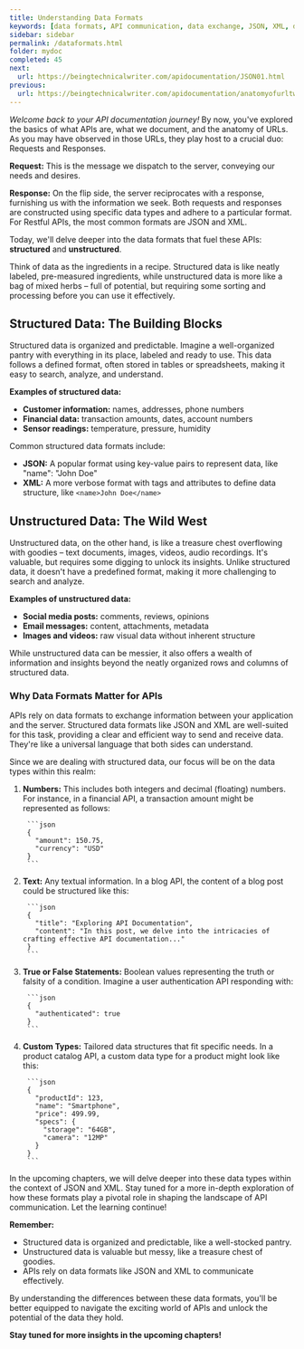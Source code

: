```yaml
---
title: Understanding Data Formats
keywords: [data formats, API communication, data exchange, JSON, XML, data structures, data types, key-value pairs, structured data, unstructured data, request, response, API documentation, data literacy, data analysis, data visualization, API design, API development, API integration, API best practices, data validation, data security, API gateways]
sidebar: sidebar
permalink: /dataformats.html
folder: mydoc
completed: 45
next:
  url: https://beingtechnicalwriter.com/apidocumentation/JSON01.html
previous:
  url: https://beingtechnicalwriter.com/apidocumentation/anatomyofurltwo.html
---
```



*Welcome back to your API documentation journey!* By now, you've explored the basics of what APIs are, what we document, and the anatomy of URLs. As you may have observed in those URLs, they play host to a crucial duo: Requests and Responses.

**Request:** This is the message we dispatch to the server, conveying our needs and desires.

**Response:** On the flip side, the server reciprocates with a response, furnishing us with the information we seek. Both requests and responses are constructed using specific data types and adhere to a particular format. For Restful APIs, the most common formats are JSON and XML.

Today, we'll delve deeper into the data formats that fuel these APIs: **structured** and **unstructured**.

Think of data as the ingredients in a recipe. Structured data is like neatly labeled, pre-measured ingredients, while unstructured data is more like a bag of mixed herbs – full of potential, but requiring some sorting and processing before you can use it effectively.

## Structured Data: The Building Blocks

Structured data is organized and predictable. Imagine a well-organized pantry with everything in its place, labeled and ready to use. This data follows a defined format, often stored in tables or spreadsheets, making it easy to search, analyze, and understand.

**Examples of structured data:**

* **Customer information:** names, addresses, phone numbers
* **Financial data:** transaction amounts, dates, account numbers
* **Sensor readings:** temperature, pressure, humidity

Common structured data formats include:

* **JSON:** A popular format using key-value pairs to represent data, like "name": "John Doe"
* **XML:** A more verbose format with tags and attributes to define data structure, like `<name>John Doe</name>`

## Unstructured Data: The Wild West

Unstructured data, on the other hand, is like a treasure chest overflowing with goodies – text documents, images, videos, audio recordings. It's valuable, but requires some digging to unlock its insights. Unlike structured data, it doesn't have a predefined format, making it more challenging to search and analyze.

**Examples of unstructured data:**

* **Social media posts:** comments, reviews, opinions
* **Email messages:** content, attachments, metadata
* **Images and videos:** raw visual data without inherent structure

While unstructured data can be messier, it also offers a wealth of information and insights beyond the neatly organized rows and columns of structured data.

### Why Data Formats Matter for APIs

APIs rely on data formats to exchange information between your application and the server. Structured data formats like JSON and XML are well-suited for this task, providing a clear and efficient way to send and receive data. They're like a universal language that both sides can understand.

Since we are dealing with structured data, our focus will be on the data types within this realm:

1. **Numbers:** This includes both integers and decimal (floating) numbers. For instance, in a financial API, a transaction amount might be represented as follows:

        ```json
        {
          "amount": 150.75,
          "currency": "USD"
        }
        ```

2. **Text:** Any textual information. In a blog API, the content of a blog post could be structured like this:

        ```json
        {
          "title": "Exploring API Documentation",
          "content": "In this post, we delve into the intricacies of crafting effective API documentation..."
        }
        ```

3. **True or False Statements:** Boolean values representing the truth or falsity of a condition. Imagine a user authentication API responding with:

        ```json
        {
          "authenticated": true
        }
        ```

4. **Custom Types:** Tailored data structures that fit specific needs. In a product catalog API, a custom data type for a product might look like this:

        ```json
        {
          "productId": 123,
          "name": "Smartphone",
          "price": 499.99,
          "specs": {
            "storage": "64GB",
            "camera": "12MP"
          }
        }
        ```

In the upcoming chapters, we will delve deeper into these data types within the context of JSON and XML. Stay tuned for a more in-depth exploration of how these formats play a pivotal role in shaping the landscape of API communication. Let the learning continue!

**Remember:**

* Structured data is organized and predictable, like a well-stocked pantry.
* Unstructured data is valuable but messy, like a treasure chest of goodies.
* APIs rely on data formats like JSON and XML to communicate effectively.

By understanding the differences between these data formats, you'll be better equipped to navigate the exciting world of APIs and unlock the potential of the data they hold.

**Stay tuned for more insights in the upcoming chapters!**

